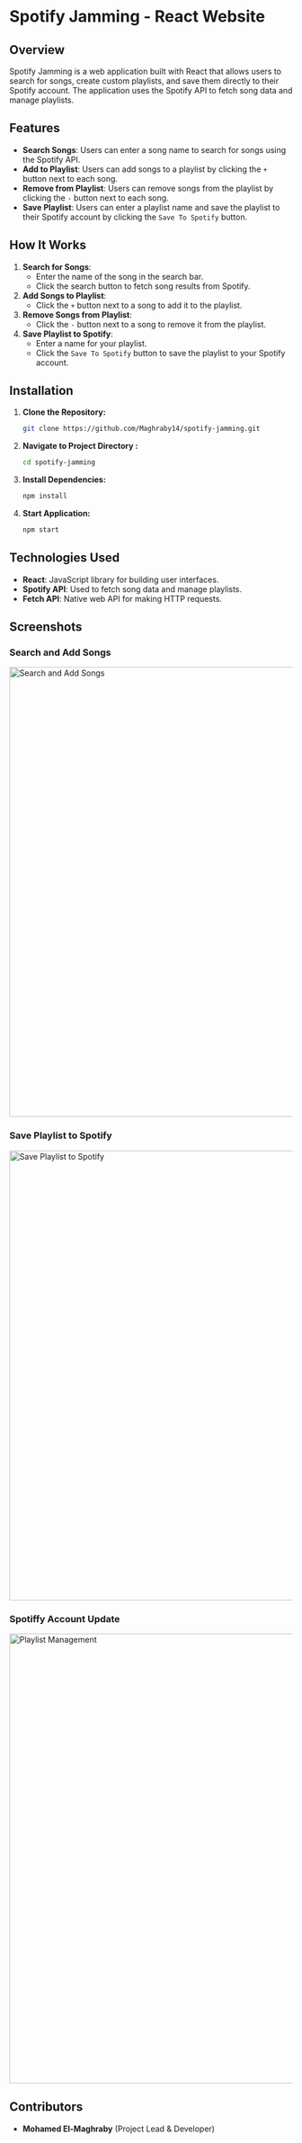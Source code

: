 # Spotify Jamming - React Website

## Overview

Spotify Jamming is a web application built with React that allows users to search for songs, create custom playlists, and save them directly to their Spotify account. The application uses the Spotify API to fetch song data and manage playlists.

## Features

- **Search Songs**: Users can enter a song name to search for songs using the Spotify API.
- **Add to Playlist**: Users can add songs to a playlist by clicking the `+` button next to each song.
- **Remove from Playlist**: Users can remove songs from the playlist by clicking the `-` button next to each song.
- **Save Playlist**: Users can enter a playlist name and save the playlist to their Spotify account by clicking the `Save To Spotify` button.

## How It Works

1. **Search for Songs**:
   - Enter the name of the song in the search bar.
   - Click the search button to fetch song results from Spotify.
2. **Add Songs to Playlist**:
   - Click the `+` button next to a song to add it to the playlist.
3. **Remove Songs from Playlist**:
   - Click the `-` button next to a song to remove it from the playlist.
4. **Save Playlist to Spotify**:
   - Enter a name for your playlist.
   - Click the `Save To Spotify` button to save the playlist to your Spotify account.

## Installation

1. **Clone the Repository:**
   ```bash
   git clone https://github.com/Maghraby14/spotify-jamming.git
2. **Navigate to Project Directory :**
   ```bash
   cd spotify-jamming

3. **Install Dependencies:**
   ```bash
   npm install

4. **Start Application:**
   ```bash
   npm start
## Technologies Used

- **React**: JavaScript library for building user interfaces.
- **Spotify API**: Used to fetch song data and manage playlists.
- **Fetch API**: Native web API for making HTTP requests.

## Screenshots

### Search and Add Songs
<img src="1.png" alt="Search and Add Songs" width="800px">

### Save Playlist to Spotify
<img src="2.png" alt="Save Playlist to Spotify" width="800px">

### Spotiffy Account Update
<img src="3.png" alt="Playlist Management" width="800px">



## Contributors

- **Mohamed El-Maghraby** (Project Lead & Developer)
